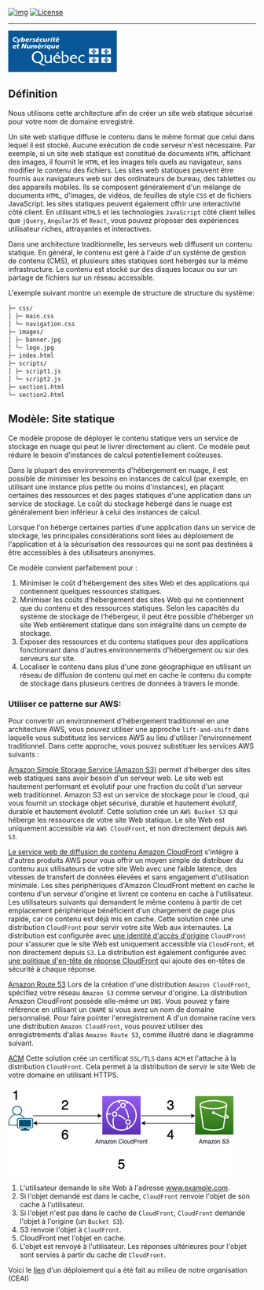 <!-- ENTETE -->
[![img](https://img.shields.io/badge/Lifecycle-Experimental-339999)](https://www.quebec.ca/gouv/politiques-orientations/vitrine-numeriqc/accompagnement-des-organismes-publics/demarche-conception-services-numeriques)
[![License](https://img.shields.io/badge/Licence-LiLiQ--P-blue)](https://github.com/CQEN-QDCE/.github/blob/main/LICENCE.md)

---

<div>
    <img src="https://github.com/CQEN-QDCE/.github/blob/main/images/mcn.png" />
</div>
<!-- FIN ENTETE -->

## Définition

Nous utilisons cette architecture afin de créer un site web statique sécurisé pour votre nom de domaine enregistré.

Un site web statique diffuse le contenu dans le même format que celui dans lequel il est stocké. Aucune exécution de code serveur n'est nécessaire. Par exemple, si un site web statique est constitué de documents `HTML`
affichant des images, il fournit le `HTML` et les images tels quels au navigateur, sans modifier le contenu des fichiers.
Les sites web statiques peuvent être fournis aux navigateurs web sur des ordinateurs de bureau, des tablettes ou des appareils mobiles.
Ils se composent généralement d'un mélange de documents `HTML`, d'images, de vidéos, de feuilles de style `CSS` et de fichiers JavaScript.
les sites statiques peuvent également offrir une interactivité côté client. En utilisant `HTML5` et les technologies `JavaScript` côté client telles que `jQuery`, `AngularJS` et `React`, vous pouvez proposer des expériences utilisateur riches, attrayantes et interactives.

Dans une architecture traditionnelle, les serveurs web diffusent un contenu statique. En général, le contenu est géré à l'aide d'un système de gestion de contenu (CMS), et plusieurs sites statiques sont hébergés sur la même infrastructure. Le contenu est stocké sur des disques locaux ou sur un partage de fichiers sur un réseau accessible.

L'exemple suivant montre un exemple de structure de structure du système:

```
├─ css/
│ ├─ main.css
│ └─ navigation.css
├─ images/
│ ├─ banner.jpg
│ └─ logo.jpg
├─ index.html
├─ scripts/
│ ├─ script1.js
│ └─ script2.js
├─ section1.html
└─ section2.html
```

## Modèle: Site statique

Ce modèle propose de déployer le contenu statique vers un service de stockage en nuage qui peut le livrer directement au client. Ce modèle peut réduire le besoin d'instances de calcul potentiellement coûteuses.

Dans la plupart des environnements d'hébergement en nuage, il est possible de minimiser les besoins en instances de calcul (par exemple, en utilisant une instance plus petite ou moins d'instances), en plaçant certaines des ressources et des pages statiques d'une application dans un service de stockage. Le coût du stockage hébergé dans le nuage est généralement bien inférieur à celui des instances de calcul.

Lorsque l'on héberge certaines parties d'une application dans un service de stockage, les principales considérations sont liées au déploiement de l'application et à la sécurisation des ressources qui ne sont pas destinées à être accessibles à des utilisateurs anonymes.

Ce modèle convient parfaitement pour :

1. Minimiser le coût d'hébergement des sites Web et des applications qui contiennent quelques ressources statiques.
2. Minimiser les coûts d'hébergement des sites Web qui ne contiennent que du contenu et des ressources statiques. Selon les capacités du système de stockage de l'hébergeur, il peut être possible d'héberger un site Web entièrement statique dans son intégralité dans un compte de stockage.
3. Exposer des ressources et du contenu statiques pour des applications fonctionnant dans d'autres environnements d'hébergement ou sur des serveurs sur site.
4. Localiser le contenu dans plus d'une zone géographique en utilisant un réseau de diffusion de contenu qui met en cache le contenu du compte de stockage dans plusieurs centres de données à travers le monde.

### Utiliser ce patterne sur AWS:

Pour convertir un environnement d'hébergement traditionnel en une architecture AWS, vous pouvez utiliser une approche `lift-and-shift` dans laquelle vous substituez les services AWS au lieu d'utiliser l'environnement traditionnel.
Dans cette approche, vous pouvez substituer les services AWS suivants :

[Amazon Simple Storage Service (Amazon S3)](https://aws.amazon.com/fr/s3/) permet d'héberger des sites web statiques sans avoir besoin d'un serveur web. Le site web est hautement performant et évolutif pour une fraction du coût d'un serveur web traditionnel. Amazon S3 est un service de stockage pour le cloud, qui vous fournit un stockage objet sécurisé, durable et hautement évolutif, durable et hautement évolutif. 
Cette solution crée un `AWS Bucket S3` qui héberge les ressources de votre site Web statique. Le site Web est uniquement accessible via `AWS CloudFront`, et non directement depuis `AWS S3`.

[Le service web de diffusion de contenu Amazon CloudFront](https://docs.aws.amazon.com/fr_fr/cloudfront/index.html) s'intègre à d'autres produits AWS pour vous offrir un moyen simple de distribuer du contenu aux utilisateurs de votre site Web avec une faible latence, des vitesses de transfert de données élevées et sans engagement d'utilisation minimale.
Les sites périphériques d'Amazon CloudFront mettent en cache le contenu d'un serveur d'origine et livrent ce contenu en cache à l'utilisateur. Les utilisateurs suivants qui demandent le même contenu à partir de cet emplacement périphérique bénéficient d'un chargement de page plus rapide, car ce contenu est déjà mis en cache.
Cette solution crée une distribution `CloudFront` pour servir votre site Web aux internautes. La distribution est configurée avec [une identité d'accès d'origine](https://docs.aws.amazon.com/fr_fr/AmazonCloudFront/latest/DeveloperGuide/private-content-restricting-access-to-s3.html) `CloudFront` pour s'assurer que le site Web est uniquement accessible via `CloudFront`, et non directement depuis `S3`. La distribution est également configurée avec [une politique d'en-tête de réponse CloudFront](https://docs.aws.amazon.com/fr_fr/AmazonCloudFront/latest/DeveloperGuide/adding-response-headers.html) qui ajoute des en-têtes de sécurité à chaque réponse.

[Amazon Route 53](https://aws.amazon.com/fr/route53/) Lors de la création d'une distribution `Amazon CloudFront`, spécifiez votre réseau `Amazon S3` comme serveur d'origine. La distribution Amazon CloudFront possède elle-même un `DNS`. Vous pouvez y faire référence en utilisant un `CNAME` si vous avez un nom de domaine personnalisé. Pour faire pointer l'enregistrement A d'un domaine racine vers une distribution `Amazon CloudFront`, vous pouvez utiliser des enregistrements d'alias `Amazon Route 53`, comme illustré dans le diagramme suivant.

[ACM](https://aws.amazon.com/fr/certificate-manager/)
Cette solution crée un certificat `SSL/TLS` dans `ACM` et l'attache à la distribution `CloudFront`. Cela permet à la distribution de servir le site Web de votre domaine en utilisant HTTPS.

![](./images/static_websites_aws_modele.png)

1. L'utilisateur demande le site Web à l'adresse www.example.com.
2. Si l'objet demandé est dans le cache, `CloudFront` renvoie l'objet de son cache à l'utilisateur.
3. Si l'objet n'est pas dans le cache de `CloudFront`, `CloudFront` demande l'objet à l'origine (un `Bucket S3`).
4. S3 renvoie l'objet à `CloudFront`.
5. CloudFront met l'objet en cache.
6. L'objet est renvoyé à l'utilisateur. Les réponses ultérieures pour l'objet sont servies à partir du cache de `CloudFront`.


Voici le [lien](https://github.com/CQEN-QDCE/ceai-cqen-deployments/tree/main/plateform_web) d'un déploiement qui a été fait au milieu de notre organisation (CEAI)






